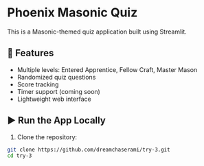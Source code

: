 # Phoenix Masonic Quiz

This is a Masonic-themed quiz application built using Streamlit.

## 🚀 Features
- Multiple levels: Entered Apprentice, Fellow Craft, Master Mason
- Randomized quiz questions
- Score tracking
- Timer support (coming soon)
- Lightweight web interface

## ▶️ Run the App Locally

1. Clone the repository:
```bash
git clone https://github.com/dreamchaserami/try-3.git
cd try-3
